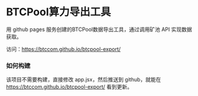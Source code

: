 BTCPool算力导出工具
===================

用 github pages 服务创建的BTCPool数据导出工具，通过调用矿池 API 实现数据获取。

访问：https://btccom.github.io/btcpool-export/

### 如何构建

该项目不需要构建，直接修改 app.jsx，然后推送到 github，就能在 https://btccom.github.io/btcpool-export/ 看到更新。
